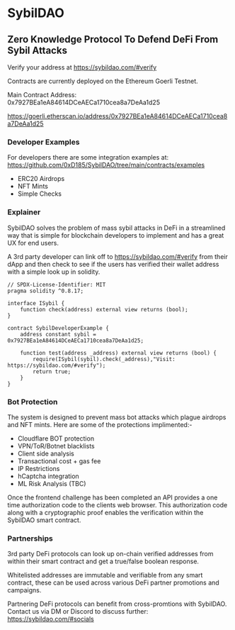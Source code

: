 # SybilDAO
## Zero Knowledge Protocol To Defend DeFi From Sybil Attacks

Verify your address at https://sybildao.com/#verify

Contracts are currently deployed on the Ethereum Goerli Testnet.

Main Contract Address: 0x7927BEa1eA84614DCeAECa1710cea8a7DeAa1d25

https://goerli.etherscan.io/address/0x7927BEa1eA84614DCeAECa1710cea8a7DeAa1d25

### Developer Examples

For developers there are some integration examples at:
https://github.com/0xD185/SybilDAO/tree/main/contracts/examples

- ERC20 Airdrops
- NFT Mints
- Simple Checks

### Explainer

SybilDAO solves the problem of mass sybil attacks in DeFi in a streamlined way that is simple for blockchain developers to implement and has a great UX for end users.

A 3rd party developer can link off to https://sybildao.com/#verify from their dApp and then check to see if the users has verified their wallet address with a simple look up in solidity.

```
// SPDX-License-Identifier: MIT
pragma solidity ^0.8.17;
 
interface ISybil {
    function check(address) external view returns (bool);
}
 
contract SybilDeveloperExample {
    address constant sybil = 0x7927BEa1eA84614DCeAECa1710cea8a7DeAa1d25;
 
    function test(address _address) external view returns (bool) {
        require(ISybil(sybil).check(_address),"Visit: https://sybildao.com/#verify");
        return true;
    }
}

```
### Bot Protection

The system is designed to prevent mass bot attacks which plague airdrops and NFT mints. Here are some of the protections implimented:-

- Cloudflare BOT protection
- VPN/ToR/Botnet blacklists
- Client side analysis
- Transactional cost + gas fee
- IP Restrictions
- hCaptcha integration
- ML Risk Analysis (TBC)

Once the frontend challenge has been completed an API provides a one time authorization code to the clients web browser. This authorization code along with a cryptographic proof enables the verification within the SybilDAO smart contract.

### Partnerships

3rd party DeFi protocols can look up on-chain verified addresses from within their smart contract and get a true/false boolean response.

Whitelisted addresses are immutable and verifiable from any smart contract, these can be used across various DeFi partner promotions and campaigns.

Partnering DeFi protocols can benefit from cross-promtions with SybilDAO. Contact us via DM or Discord to discuss further:
https://sybildao.com/#socials
